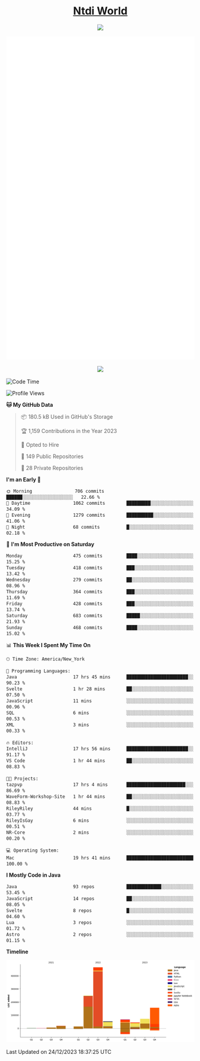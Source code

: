 <h1 align="center"><a href="https://www.ntdi.world">Ntdi World</a></h1>
<p align="center">
  <a href="https://github.com/n-tdi"><img src="https://readme-typing-svg.herokuapp.com?lines=FullStack+Developer;Web+Developer;Open-Source+Enthusiast;Java+Developer;Spigot-API%20Developer;&center=true&width=500&height=50"></a>
</p>

<div align="center">
  <img src="/github-metrics.svg"></img>
  
  <img src="https://komarev.com/ghpvc/?username=n-tdi&color=green"></img>
</div>

<!-- May use later.. idk -->
<!-- <a href="http://www.github.com/n-tdi"><img src="https://github-readme-stats.vercel.app/api?username=n-tdi&show_icons=true&hide=&count_private=true&title_color=0891b2&text_color=ffffff&icon_color=0891b2&bg_color=1c1917&hide_border=true&show_icons=true" alt="n-tdi's GitHub stats" /></a> -->

<!--START_SECTION:waka-->
![Code Time](http://img.shields.io/badge/Code%20Time-324%20hrs%2045%20mins-blue)

![Profile Views](http://img.shields.io/badge/Profile%20Views-0-blue)

**🐱 My GitHub Data** 

> 📦 180.5 kB Used in GitHub's Storage 
 > 
> 🏆 1,159 Contributions in the Year 2023
 > 
> 💼 Opted to Hire
 > 
> 📜 149 Public Repositories 
 > 
> 🔑 28 Private Repositories 
 > 
**I'm an Early 🐤** 

```text
🌞 Morning                706 commits         ██████░░░░░░░░░░░░░░░░░░░   22.66 % 
🌆 Daytime                1062 commits        █████████░░░░░░░░░░░░░░░░   34.09 % 
🌃 Evening                1279 commits        ██████████░░░░░░░░░░░░░░░   41.06 % 
🌙 Night                  68 commits          █░░░░░░░░░░░░░░░░░░░░░░░░   02.18 % 
```
📅 **I'm Most Productive on Saturday** 

```text
Monday                   475 commits         ████░░░░░░░░░░░░░░░░░░░░░   15.25 % 
Tuesday                  418 commits         ███░░░░░░░░░░░░░░░░░░░░░░   13.42 % 
Wednesday                279 commits         ██░░░░░░░░░░░░░░░░░░░░░░░   08.96 % 
Thursday                 364 commits         ███░░░░░░░░░░░░░░░░░░░░░░   11.69 % 
Friday                   428 commits         ███░░░░░░░░░░░░░░░░░░░░░░   13.74 % 
Saturday                 683 commits         █████░░░░░░░░░░░░░░░░░░░░   21.93 % 
Sunday                   468 commits         ████░░░░░░░░░░░░░░░░░░░░░   15.02 % 
```


📊 **This Week I Spent My Time On** 

```text
🕑︎ Time Zone: America/New_York

💬 Programming Languages: 
Java                     17 hrs 45 mins      ███████████████████████░░   90.23 % 
Svelte                   1 hr 28 mins        ██░░░░░░░░░░░░░░░░░░░░░░░   07.50 % 
JavaScript               11 mins             ░░░░░░░░░░░░░░░░░░░░░░░░░   00.96 % 
SQL                      6 mins              ░░░░░░░░░░░░░░░░░░░░░░░░░   00.53 % 
XML                      3 mins              ░░░░░░░░░░░░░░░░░░░░░░░░░   00.33 % 

🔥 Editors: 
IntelliJ                 17 hrs 56 mins      ███████████████████████░░   91.17 % 
VS Code                  1 hr 44 mins        ██░░░░░░░░░░░░░░░░░░░░░░░   08.83 % 

🐱‍💻 Projects: 
tazpvp                   17 hrs 4 mins       ██████████████████████░░░   86.69 % 
WaveForm-Workshop-Site   1 hr 44 mins        ██░░░░░░░░░░░░░░░░░░░░░░░   08.83 % 
RileyRiley               44 mins             █░░░░░░░░░░░░░░░░░░░░░░░░   03.77 % 
RileyIsGay               6 mins              ░░░░░░░░░░░░░░░░░░░░░░░░░   00.51 % 
NR-Core                  2 mins              ░░░░░░░░░░░░░░░░░░░░░░░░░   00.20 % 

💻 Operating System: 
Mac                      19 hrs 41 mins      █████████████████████████   100.00 % 
```

**I Mostly Code in Java** 

```text
Java                     93 repos            █████████████░░░░░░░░░░░░   53.45 % 
JavaScript               14 repos            ██░░░░░░░░░░░░░░░░░░░░░░░   08.05 % 
Svelte                   8 repos             █░░░░░░░░░░░░░░░░░░░░░░░░   04.60 % 
Lua                      3 repos             ░░░░░░░░░░░░░░░░░░░░░░░░░   01.72 % 
Astro                    2 repos             ░░░░░░░░░░░░░░░░░░░░░░░░░   01.15 % 
```



**Timeline**

![Lines of Code chart](https://raw.githubusercontent.com/n-tdi/n-tdi/main/assets/bar_graph.png)


 Last Updated on 24/12/2023 18:37:25 UTC
<!--END_SECTION:waka-->
